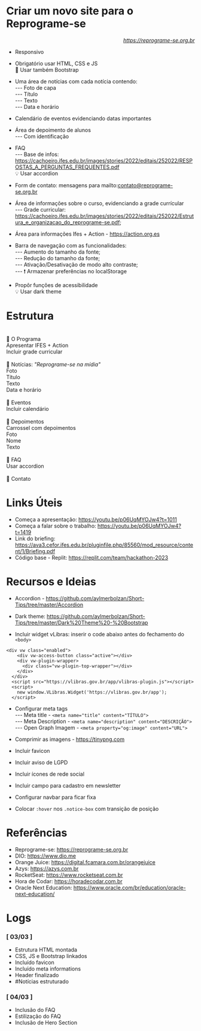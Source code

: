 # Criar um novo site para o Reprograme-se

_<p style="text-align:right;">https://reprograme-se.org.br</p>_

- Responsivo

- Obrigatório usar HTML, CSS e JS
  <br>📌 Usar também Bootstrap

- Uma área de notícias com cada notícia contendo:
  <br>--- Foto de capa
  <br>--- Título
  <br>--- Texto
  <br>--- Data e horário

- Calendário de eventos evidenciando datas importantes

- Área de depoimento de alunos
  <br>--- Com identificação

- FAQ
  <br>--- Base de infos: https://cachoeiro.ifes.edu.br/images/stories/2022/editais/252022/RESPOSTAS_A_PERGUNTAS_FREQUENTES.pdf
  <br>💡 Usar accordion
- Form de contato: mensagens para mailto:contato@reprograme-se.org.br

- Área de informações sobre o curso, evidenciando a grade currícular
  <br>--- Grade curricular: https://cachoeiro.ifes.edu.br/images/stories/2022/editais/252022/Estrutura_e_organizacao_do_reprograme-se.pdf;

- Área para informações Ifes + Action - https://action.org.es

- Barra de navegação com as funcionalidades:
  <br>--- Aumento do tamanho da fonte;
  <br>--- Redução do tamanho da fonte;
  <br>--- Ativação/Desativação de modo alto contraste;
  <br>--- ❗ Armazenar preferências no localStorage

- Propôr funções de acessibilidade
  <br>💡 Usar dark theme

# Estrutura

<br>📌 O Programa
<br> Apresentar IFES + Action
<br>Incluir grade curricular
<br>
<br>📌 Notícias: _"Reprograme-se na mídia"_
<br>Foto
<br>Título
<br>Texto
<br>Data e horário
<br>
<br>📌 Eventos
<br>Incluir calendário
<br>
<br>📌 Depoimentos
<br> Carrossel com depoimentos
<br>Foto
<br>Nome
<br>Texto
<br>
<br>📌 FAQ
<br> Usar accordion
<br>
<br>📌 Contato

# Links Úteis

- Começa a apresentação: https://youtu.be/p06UqMYOJw4?t=1011
- Começa a falar sobre o trabalho: https://youtu.be/p06UqMYOJw4?t=1419
- Link do briefing: https://ava3.cefor.ifes.edu.br/pluginfile.php/85560/mod_resource/content/1/Briefing.pdf
- Código base - Replit: https://replit.com/team/hackathon-2023

# Recursos e Ideias

- Accordion - https://github.com/aylmerbolzan/Short-Tips/tree/master/Accordion

- Dark theme: https://github.com/aylmerbolzan/Short-Tips/tree/master/Dark%20Theme%20-%20Bootstrap

- Incluir widget vLibras: inserir o code abaixo antes do fechamento do `<body>`

```
<div vw class="enabled">
    <div vw-access-button class="active"></div>
    <div vw-plugin-wrapper>
      <div class="vw-plugin-top-wrapper"></div>
    </div>
  </div>
  <script src="https://vlibras.gov.br/app/vlibras-plugin.js"></script>
  <script>
    new window.VLibras.Widget('https://vlibras.gov.br/app');
  </script>
```

- Configurar meta tags
  <br>--- Meta title - `<meta name="title" content="TÍTULO">`
  <br>--- Meta Description - `<meta name="description" content="DESCRIÇÃO">`
  <br>--- Open Graph Imagem - `<meta property="og:image" content="URL">`

- Comprimir as imagens - https://tinypng.com

- Incluir favicon

- Incluir aviso de LGPD

- Incluir ícones de rede social

- Incluir campo para cadastro em newsletter

- Configurar navbar para ficar fixa

- Colocar `:hover` nos `.notice-box` com transição de posição 

# Referências

- Reprograme-se: https://reprograme-se.org.br
- DIO: https://www.dio.me
- Orange Juice: https://digital.fcamara.com.br/orangejuice
- Azys: https://azys.com.br
- RocketSeat: https://www.rocketseat.com.br
- Hora de Codar: https://horadecodar.com.br
- Oracle Next Education: https://www.oracle.com/br/education/oracle-next-education/

# Logs

### [ 03/03 ]

- Estrutura HTML montada
- CSS, JS e Bootstrap linkados
- Incluído favicon
- Incluído meta informations
- Header finalizado
- #Notícias estruturado


### [ 04/03 ]

- Inclusão do FAQ
- Estilização do FAQ
- Inclusão de Hero Section